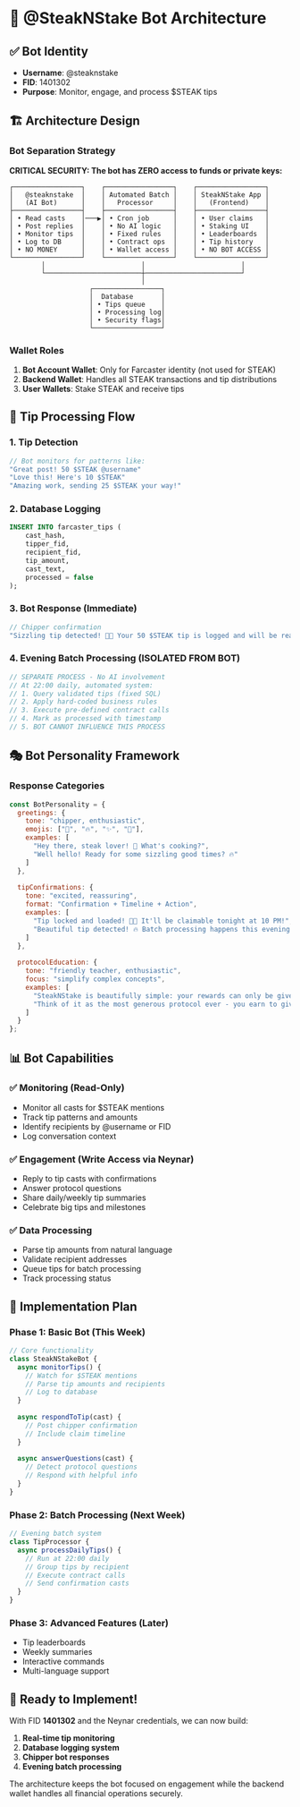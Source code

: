 # 🤖 @SteakNStake Bot Architecture

## ✅ Bot Identity
- **Username**: @steaknstake
- **FID**: 1401302
- **Purpose**: Monitor, engage, and process $STEAK tips

## 🏗️ Architecture Design

### Bot Separation Strategy
**CRITICAL SECURITY: The bot has ZERO access to funds or private keys:**

```
┌─────────────────┐    ┌─────────────────┐    ┌─────────────────┐
│   @steaknstake  │    │ Automated Batch │    │ SteakNStake App │
│   (AI Bot)      │    │   Processor     │    │   (Frontend)    │
├─────────────────┤    ├─────────────────┤    ├─────────────────┤
│ • Read casts    │───▶│ • Cron job      │    │ • User claims   │
│ • Post replies  │    │ • No AI logic   │    │ • Staking UI    │
│ • Monitor tips  │    │ • Fixed rules   │    │ • Leaderboards  │
│ • Log to DB     │    │ • Contract ops  │    │ • Tip history   │
│ • NO MONEY      │    │ • Wallet access │    │ • NO BOT ACCESS │
└─────────────────┘    └─────────────────┘    └─────────────────┘
        │                        │                        │
        └────────────────────────┼────────────────────────┘
                                 │
                    ┌─────────────────┐
                    │  Database       │
                    │ • Tips queue    │
                    │ • Processing log│
                    │ • Security flags│
                    └─────────────────┘
```

### Wallet Roles
1. **Bot Account Wallet**: Only for Farcaster identity (not used for STEAK)
2. **Backend Wallet**: Handles all STEAK transactions and tip distributions
3. **User Wallets**: Stake STEAK and receive tips

## 🔄 Tip Processing Flow

### 1. Tip Detection
```javascript
// Bot monitors for patterns like:
"Great post! 50 $STEAK @username"
"Love this! Here's 10 $STEAK"
"Amazing work, sending 25 $STEAK your way!"
```

### 2. Database Logging
```sql
INSERT INTO farcaster_tips (
    cast_hash,
    tipper_fid,
    recipient_fid, 
    tip_amount,
    cast_text,
    processed = false
);
```

### 3. Bot Response (Immediate)
```javascript
// Chipper confirmation
"Sizzling tip detected! 🥩🔥 Your 50 $STEAK tip is logged and will be ready for claiming tonight at 10 PM! The recipient can claim it via https://steak.epicdylan.com 💝"
```

### 4. Evening Batch Processing (ISOLATED FROM BOT)
```javascript
// SEPARATE PROCESS - No AI involvement
// At 22:00 daily, automated system:
// 1. Query validated tips (fixed SQL)
// 2. Apply hard-coded business rules
// 3. Execute pre-defined contract calls
// 4. Mark as processed with timestamp
// 5. BOT CANNOT INFLUENCE THIS PROCESS
```

## 🎭 Bot Personality Framework

### Response Categories
```javascript
const BotPersonality = {
  greetings: {
    tone: "chipper, enthusiastic",
    emojis: ["🥩", "🔥", "✨", "💝"],
    examples: [
      "Hey there, steak lover! 🥩 What's cooking?",
      "Well hello! Ready for some sizzling good times? 🔥"
    ]
  },
  
  tipConfirmations: {
    tone: "excited, reassuring",
    format: "Confirmation + Timeline + Action",
    examples: [
      "Tip locked and loaded! 🥩💫 It'll be claimable tonight at 10 PM!",
      "Beautiful tip detected! 🔥 Batch processing happens this evening!"
    ]
  },
  
  protocolEducation: {
    tone: "friendly teacher, enthusiastic",
    focus: "simplify complex concepts",
    examples: [
      "SteakNStake is beautifully simple: your rewards can only be given away! 💝",
      "Think of it as the most generous protocol ever - you earn to give! 🥩✨"
    ]
  }
};
```

## 📊 Bot Capabilities

### ✅ Monitoring (Read-Only)
- Monitor all casts for $STEAK mentions
- Track tip patterns and amounts
- Identify recipients by @username or FID
- Log conversation context

### ✅ Engagement (Write Access via Neynar)
- Reply to tip casts with confirmations
- Answer protocol questions
- Share daily/weekly tip summaries
- Celebrate big tips and milestones

### ✅ Data Processing
- Parse tip amounts from natural language
- Validate recipient addresses
- Queue tips for batch processing
- Track processing status

## 🔧 Implementation Plan

### Phase 1: Basic Bot (This Week)
```javascript
// Core functionality
class SteakNStakeBot {
  async monitorTips() {
    // Watch for $STEAK mentions
    // Parse tip amounts and recipients
    // Log to database
  }
  
  async respondToTip(cast) {
    // Post chipper confirmation
    // Include claim timeline
  }
  
  async answerQuestions(cast) {
    // Detect protocol questions
    // Respond with helpful info
  }
}
```

### Phase 2: Batch Processing (Next Week)
```javascript
// Evening batch system
class TipProcessor {
  async processDailyTips() {
    // Run at 22:00 daily
    // Group tips by recipient
    // Execute contract calls
    // Send confirmation casts
  }
}
```

### Phase 3: Advanced Features (Later)
- Tip leaderboards
- Weekly summaries
- Interactive commands
- Multi-language support

## 🚀 Ready to Implement!

With FID **1401302** and the Neynar credentials, we can now build:
1. **Real-time tip monitoring**
2. **Database logging system** 
3. **Chipper bot responses**
4. **Evening batch processing**

The architecture keeps the bot focused on engagement while the backend wallet handles all financial operations securely.